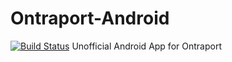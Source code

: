 # Ontraport-Android
[![Build Status](https://travis-ci.org/00firestar00/Ontraport-Android.svg?branch=master)](https://travis-ci.org/00firestar00/Ontraport-Android)
Unofficial Android App for Ontraport

